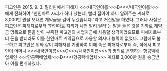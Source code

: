 피고인은 2015. 9. 3. 필리핀에서 피해자 <<<내국인이름>>>B<<</내국인이름>>>에게 전화하여 "한인마트 자리가 하나 났는데, 빨리 잡아야 하니 알려주는 계좌로 3,000만 원을 보내면 계약금을 걸어 두겠습니다."라고 거짓말을 하였다. 그러나 사실은 피고인은 피해자로부터 '한인마트 자리가 나면 알려 달라'는 말을 들은 것을 기화로 계약금 명목으로 돈을 받아 부족한 피고인의 사업자금에 사용할 생각이었으므로 피해자로부터 돈을 받더라도 이를 한인마트 계약금으로 사용할 의사나 능력이 없었다.
그럼에도 불구하고 피고인은 위와 같이 피해자를 기망하여 이에 속은 피해자로부터 즉, 석에서 피고인이 어머니 <<<내국인이름>>>C<<</내국인이름>>>의 명의로 운영하는 항공택배업체인 <<<항공택배업체>>>D<<</항공택배업체>>> 계좌로 3,000만 원을 송금받아 이를 편취하였다.